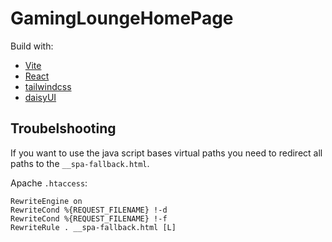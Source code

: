 # GamingLoungeHomePage

Build with:
- [Vite](https://vite.dev/)
- [React](https://react.dev/)
- [tailwindcss](https://tailwindcss.com/)
- [daisyUI](https://daisyui.com/)

## Troubelshooting

If you want to use the java script bases virtual paths you need to redirect all paths to the `__spa-fallback.html`.

Apache
`.htaccess`:
```
RewriteEngine on
RewriteCond %{REQUEST_FILENAME} !-d
RewriteCond %{REQUEST_FILENAME} !-f
RewriteRule . __spa-fallback.html [L]
```
